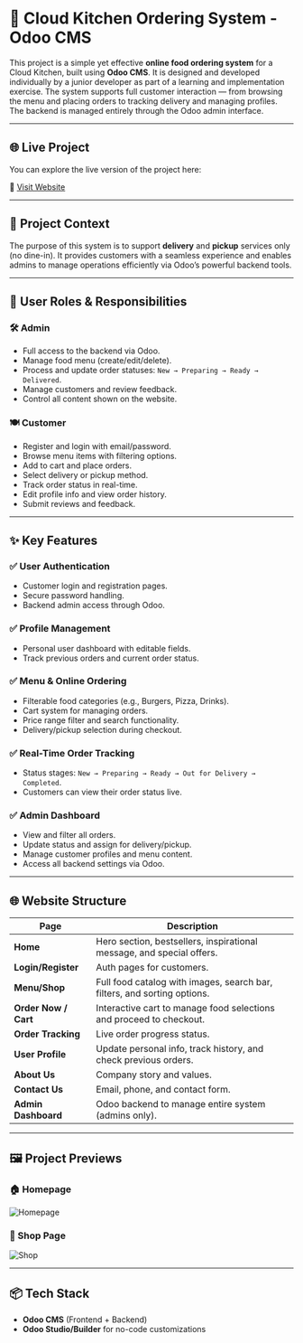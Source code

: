 # 🍔 Cloud Kitchen Ordering System - Odoo CMS

This project is a simple yet effective **online food ordering system** for a Cloud Kitchen, built using **Odoo CMS**. It is designed and developed individually by a junior developer as part of a learning and implementation exercise. The system supports full customer interaction — from browsing the menu and placing orders to tracking delivery and managing profiles. The backend is managed entirely through the Odoo admin interface.

---
## 🌐 Live Project

You can explore the live version of the project here:

🔗 [Visit Website](https://ramzi3.odoo.com/)

---
## 🚀 Project Context

The purpose of this system is to support **delivery** and **pickup** services only (no dine-in). It provides customers with a seamless experience and enables admins to manage operations efficiently via Odoo’s powerful backend tools.

---

## 👥 User Roles & Responsibilities

### 🛠️ Admin
- Full access to the backend via Odoo.
- Manage food menu (create/edit/delete).
- Process and update order statuses: `New → Preparing → Ready → Delivered`.
- Manage customers and review feedback.
- Control all content shown on the website.

### 🍽️ Customer
- Register and login with email/password.
- Browse menu items with filtering options.
- Add to cart and place orders.
- Select delivery or pickup method.
- Track order status in real-time.
- Edit profile info and view order history.
- Submit reviews and feedback.

---

## ✨ Key Features

### ✅ User Authentication
- Customer login and registration pages.
- Secure password handling.
- Backend admin access through Odoo.

### ✅ Profile Management
- Personal user dashboard with editable fields.
- Track previous orders and current order status.

### ✅ Menu & Online Ordering
- Filterable food categories (e.g., Burgers, Pizza, Drinks).
- Cart system for managing orders.
- Price range filter and search functionality.
- Delivery/pickup selection during checkout.

### ✅ Real-Time Order Tracking
- Status stages: `New → Preparing → Ready → Out for Delivery → Completed`.
- Customers can view their order status live.

### ✅ Admin Dashboard
- View and filter all orders.
- Update status and assign for delivery/pickup.
- Manage customer profiles and menu content.
- Access all backend settings via Odoo.

---

## 🌐 Website Structure

| Page              | Description                                                                 |
|-------------------|-----------------------------------------------------------------------------|
| **Home**          | Hero section, bestsellers, inspirational message, and special offers.       |
| **Login/Register**| Auth pages for customers.                                                   |
| **Menu/Shop**     | Full food catalog with images, search bar, filters, and sorting options.    |
| **Order Now / Cart** | Interactive cart to manage food selections and proceed to checkout.      |
| **Order Tracking**| Live order progress status.                                                 |
| **User Profile**  | Update personal info, track history, and check previous orders.             |
| **About Us**      | Company story and values.                                                   |
| **Contact Us**    | Email, phone, and contact form.                                             |
| **Admin Dashboard**| Odoo backend to manage entire system (admins only).                        |

---

## 🖼️ Project Previews

### 🏠 Homepage  
![Homepage](https://drive.google.com/uc?export=view&id=1OXWkhpDKChoOD6I8-elSYWGGwz15DFId)

### 🛒 Shop Page  
![Shop](https://drive.google.com/uc?export=view&id=19sK_vGS-QY-sFko7SlUWOtDeB8VFA-Wy)

---

## 📦 Tech Stack

- **Odoo CMS** (Frontend + Backend)
- **Odoo Studio/Builder** for no-code customizations

